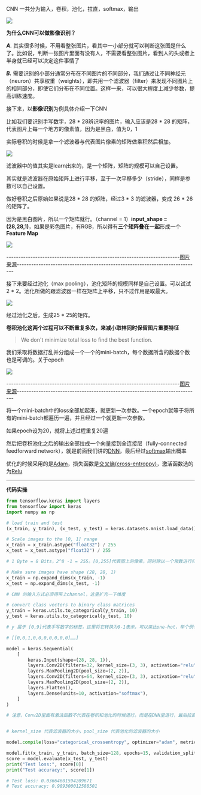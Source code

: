 CNN 一共分为输入，卷积，池化，拉直，softmax，输出

![](https://github.com/sherlcok314159/ML/blob/main/Images/cnn.png)

**为什么CNN可以做影像识别？**

***A.*** 其实很多时候，不用看整张图片，看其中一小部分就可以判断这张图是什么了。比如说，判断一张图片里面有没有人，不需要看整张图片，看到人的头或者上半身就已经可以决定这件事情了

***B.*** 需要识别的小部分通常分布在不同图片的不同部分，我们通过让不同神经元（neuron）共享权重（weights），即共用一个滤波器（filter）来发现不同图片上的相同部分，即使它们分布在不同位置。这样一来，可以很大程度上减少参数，提高训练速度。


接下来，以**影像识别**为例具体介绍一下CNN

比如我们要识别手写数字，28 * 28辨识率的图片，输入应该是28 * 28 的矩阵，代表图片上每一个地方的像素值，因为是黑白，值为0，1


实际卷积的时候是拿一个滤波器与代表图片像素的矩阵做乘积然后相加。

![](https://github.com/sherlcok314159/ML/blob/main/Images/convalution.png)

滤波器中的值其实是learn出来的，是一个矩阵，矩阵的规模可以自己设置。

其实就是滤波器在原始矩阵上进行平移，至于一次平移多少（stride），同样是参数可以自己设置。

做好卷积之后原始如果说是28 * 28 的矩阵，经过3 * 3 的滤波器，变成 26 * 26 的矩阵了。

因为是黑白图片，所以一个矩阵就行。（channel = 1）**input_shape = (28,28,1)**，如果是彩色图片，有RGB，所以得有**三个矩阵叠在一起**形成一个**Feature Map**

![](https://github.com/sherlcok314159/ML/blob/main/Images/rgb.png)

------------------------------------------------------------------------[图片来源](https://www.youtube.com/watch?v=FrKWiRv254g&list=PLJV_el3uVTsPy9oCRY30oBPNLCo89yu49&index=19)----------------------------------------------------------------------------

接下来要经过池化（max pooling），池化矩阵的规模同样是自己设置。可以试试 2 * 2。池化所做的跟滤波器一样在矩阵上平移，只不过作用是取最大。

![](https://github.com/sherlcok314159/ML/blob/main/Images/maxpooling.png)

经过池化之后，生成25 * 25的矩阵。

**卷积池化这两个过程可以不断重复多次，来减小取样同时保留图片重要特征**

>We don't minimize total loss to find the best function.

我们采取将数据打乱并分组成一个一个的mini-batch，每个数据所含的数据个数也是可调的。关于epoch

![](https://github.com/sherlcok314159/ML/blob/main/Images/batch.png)

------------------------------------------------------------------------[图片来源](https://www.youtube.com/watch?v=FrKWiRv254g&list=PLJV_el3uVTsPy9oCRY30oBPNLCo89yu49&index=19)----------------------------------------------------------------------------

将一个mini-batch中的loss全部加起来，就更新一次参数。一个epoch就等于将所有的mini-batch都遍历一遍，并且经过一个就更新一次参数。

如果epoch设为20，就将上述过程重复20遍

然后把卷积池化之后的输出全部拉成一个向量接到全连接层（fully-connected feedforward network），就是前面我们讲的[DNN](NN/dnn.md)，最后经过[softmax](data_process/normalization.md)输出概率

优化的时候采用的是[Adam](optimization/GD.md)，损失函数是[交叉熵(cross-entroppy)](loss/loss_.md)，激活函数选的为[Relu](NN/activation.md)

****
**代码实操**

```python
from tensorflow.keras import layers
from tensorflow import keras
import numpy as np

# load train and test
(x_train, y_train), (x_test, y_test) = keras.datasets.mnist.load_data()

# Scale images to the [0, 1] range
x_train = x_train.astype("float32") / 255
x_test = x_test.astype("float32") / 255

# 1 Byte = 8 Bits，2^8 -1 = 255。[0,255]代表图上的像素，同时除以一个常数进行归一化。1 就代表全部涂黑。0 就代表没涂

# Make sure images have shape (28, 28, 1)
x_train = np.expand_dims(x_train, -1)
x_test = np.expand_dims(x_test, -1)

# CNN 的输入方式必须得带上channel，这里扩充一下维度

# convert class vectors to binary class matrices
y_train = keras.utils.to_categorical(y_train, 10)
y_test = keras.utils.to_categorical(y_test, 10)

# y 属于 [0,9]代表手写数字的标签，这里将它转换为0-1表示，可以类比one-hot，举个例子，如果是2

# [[0,0,1,0,0,0,0,0,0,0]……]

model = keras.Sequential(
    [
        keras.Input(shape=(28, 28, 1)),
        layers.Conv2D(filters=32, kernel_size=(3, 3), activation="relu"),
        layers.MaxPooling2D(pool_size=(2, 2)),
        layers.Conv2D(filters=64, kernel_size=(3, 3), activation="relu"),
        layers.MaxPooling2D(pool_size=(2, 2)),
        layers.Flatten(),
        layers.Dense(units=10, activation="softmax"),
    ]
)

# 注意，Conv2D里面有激活函数不代表在卷积和池化的时候进行。而是在DNN里进行，最后拉直后直接接softmax就行


# kernel_size 代表滤波器的大小，pool_size 代表池化的滤波器的大小

model.compile(loss="categorical_crossentropy", optimizer="adam", metrics=["accuracy"])

model.fit(x_train, y_train, batch_size=128, epochs=15, validation_split=0.1) #10层交叉检验
score = model.evaluate(x_test, y_test)
print("Test loss:", score[0])
print("Test accuracy:", score[1])

# Test loss: 0.03664601594209671
# Test accuracy: 0.989300012588501
```
